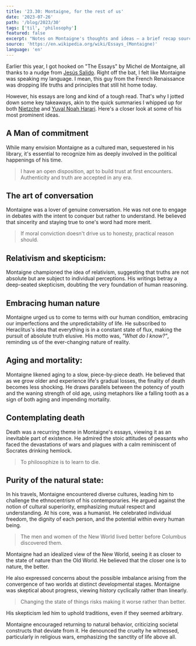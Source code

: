 ```yaml
---
title: '23.30: Montaigne, for the rest of us'
date: '2023-07-26'
path: '/blog/2023/30'
tags: ['til', 'philosophy']
featured: false
excerpt: "Notes on Montaigne's thoughts and ideas — a brief recap sourced directly from his Essays."
source: 'https://en.wikipedia.org/wiki/Essays_(Montaigne)'
language: 'en'
---
```


Earlier this year, I got hooked on "The Essays" by Michel de Montaigne, all thanks to a nudge from [Jesús Salido](https://twitter.com/jesussalido). Right off the bat, I felt like Montaigne was speaking my language. I mean, this guy from the French Renaissance was dropping life truths and principles that still hit home today.

However, his essays are long and kind of a tough read. That's why I jotted down some key takeaways, akin to the quick summaries I whipped up for both [Nietzche](/blog/2020/34) and [Yuval Noah Harari](/blog/2021/11). Here's a closer look at some of his most prominent ideas.

## A Man of commitment

While many envision Montaigne as a cultured man, sequestered in his library, it's essential to recognize him as deeply involved in the political happenings of his time.

> I have an open disposition, apt to build trust at first encounters. Authenticity and truth are accepted in any era.

## The art of conversation

Montaigne was a lover of genuine conversation. He was not one to engage in debates with the intent to conquer but rather to understand. He believed that sincerity and staying true to one's word had more merit.

> If moral conviction doesn't drive us to honesty, practical reason should.

## Relativism and skepticism:

Montaigne championed the idea of relativism, suggesting that truths are not absolute but are subject to individual perceptions. His writings betray a deep-seated skepticism, doubting the very foundation of human reasoning.

## Embracing human nature

Montaigne urged us to come to terms with our human condition, embracing our imperfections and the unpredictability of life. He subscribed to Heraclitus's idea that everything is in a constant state of flux, making the pursuit of absolute truth elusive. His motto was, _"What do I know?"_, reminding us of the ever-changing nature of reality.

## Aging and mortality:

Montaigne likened aging to a slow, piece-by-piece death. He believed that as we grow older and experience life's gradual losses, the finality of death becomes less shocking. He draws parallels between the potency of youth and the waning strength of old age, using metaphors like a falling tooth as a sign of both aging and impending mortality.

## Contemplating death

Death was a recurring theme in Montaigne's essays, viewing it as an inevitable part of existence. He admired the stoic attitudes of peasants who faced the devastations of wars and plagues with a calm reminiscent of Socrates drinking hemlock.

> To philosophize is to learn to die.

## Purity of the natural state:

In his travels, Montaigne encountered diverse cultures, leading him to challenge the ethnocentrism of his contemporaries. He argued against the notion of cultural superiority, emphasizing mutual respect and understanding. At his core, was a humanist. He celebrated individual freedom, the dignity of each person, and the potential within every human being.

> The men and women of the New World lived better before Columbus discovered them.

Montaigne had an idealized view of the New World, seeing it as closer to the state of nature than the Old World. He believed that the closer one is to nature, the better.

He also expressed concerns about the possible imbalance arising from the convergence of two worlds at distinct developmental stages. Montaigne was skeptical about progress, viewing history cyclically rather than linearly.

> Changing the state of things risks making it worse rather than better.

His skepticism led him to uphold traditions, even if they seemed arbitrary.

Montaigne encouraged returning to natural behavior, criticizing societal constructs that deviate from it. He denounced the cruelty he witnessed, particularly in religious wars, emphasizing the sanctity of life above all.
